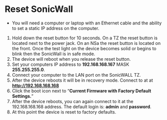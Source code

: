 # Reset SonicWall

 - You will need a computer or laptop with an Ethernet cable and the ability to set a static IP address on the computer.

1. Hold down the reset button for 10 seconds. On a TZ the reset button is located next to the power jack. On an NSa the reset button is located on the front. Once the test light on the device becomes solid or begins to blink then the SonicWall is in safe mode.
1. The device will reboot when you release the reset button.
1. Set your computers IP address to **192.168.168.167** MASK **255.255.255.0**.
1. Connect your computer to the LAN port on the SonicWALL TZ.
1. After the device reboots it will be in recovery mode. Connect to at at **http://192.168.168.168**
1. Click the boot icon next to “**Current Firmware with Factory Default Settings.**”
1. After the device reboots, you can again connect to it at the 192.168.168.168 address. The default login is: **admin** and **password**.
1. At this point the device is reset to factory defaults.
